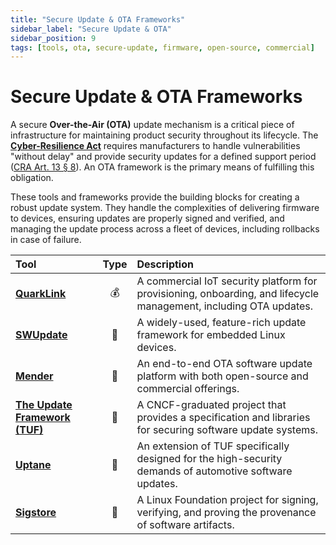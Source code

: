 ```yaml
---
title: "Secure Update & OTA Frameworks"
sidebar_label: "Secure Update & OTA"
sidebar_position: 9
tags: [tools, ota, secure-update, firmware, open-source, commercial]
---
```

# Secure Update & OTA Frameworks

A secure **Over-the-Air (OTA)** update mechanism is a critical piece of infrastructure for maintaining product security throughout its lifecycle. The **[Cyber-Resilience Act](../standards/cra-overview.md)** requires manufacturers to handle vulnerabilities "without delay" and provide security updates for a defined support period ([CRA Art. 13 § 8][cra_art13]). An OTA framework is the primary means of fulfilling this obligation.

These tools and frameworks provide the building blocks for creating a robust update system. They handle the complexities of delivering firmware to devices, ensuring updates are properly signed and verified, and managing the update process across a fleet of devices, including rollbacks in case of failure.

| Tool | Type | Description |
| :--- | :--: | :---------- |
| [**QuarkLink**](https://www.cryptoquantique.com/products/quarklink) | 💰 | A commercial IoT security platform for provisioning, onboarding, and lifecycle management, including OTA updates. |
| [**SWUpdate**](https://sbabic.github.io/swupdate/) | 🐙 | A widely-used, feature-rich update framework for embedded Linux devices. |
| [**Mender**](https://mender.io/) | 🐙 | An end-to-end OTA software update platform with both open-source and commercial offerings. |
| [**The Update Framework (TUF)**](https://theupdateframework.io/) | 🐙 | A CNCF-graduated project that provides a specification and libraries for securing software update systems. |
| [**Uptane**](https://uptane.github.io/) | 🐙 | An extension of TUF specifically designed for the high-security demands of automotive software updates. |
| [**Sigstore**](https://www.sigstore.dev/) | 🐙 | A Linux Foundation project for signing, verifying, and proving the provenance of software artifacts. | 

<!-- Citations -->
[cra_art13]: https://eur-lex.europa.eu/legal-content/EN/TXT/?uri=CELEX:02024R2847-20241120#art_13 "CRA Article 13 – Obligations of manufacturers"
